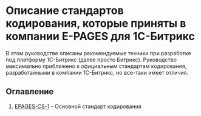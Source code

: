 # Описание стандартов кодирования, которые приняты в компании E-PAGES для 1С-Битрикс

В этом руководстве описаны рекомендуемые техники при разработке под платформу 1С-Битрикс (далее просто Битрикс). Руководство максимально приближено к официальным стандартам кодирования, разработанными в компании 1С-Битрикс, но все-таки имеет отличия. 

<h2>Оглавление</h2>
<ol>
  <li><a href="https://github.com/rodion-arr/EpagesCodingStandards/blob/master/EPAGES-CS-1.md">EPAGES-CS-1</a> - Основной стандарт кодирования</li>
</ol>
